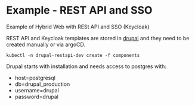# Example - REST API and SSO

Example of Hybrid Web with RESt API and SSO (Keycloak)

REST API and Keycloak templates are stored in [drupal](components) and they need to be created manually or via argoCD.

```shell
kubectl -n drupal-restapi-dev create -f components
```

Drupal starts with installation and needs access to postgres with:

* host=postgresql
* db=drupal_production
* username=drupal
* password=drupal


